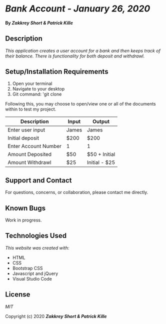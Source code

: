 # _Bank Account - January 26, 2020_

#### By _**Zakkrey Short & Patrick Kille**_

## Description

_This application creates a user account for a bank and then keeps track of their balance. There is functionality for both deposit and withdrawl._


## Setup/Installation Requirements

1. Open your terminal  
2. Navigate to your desktop 
3. Git command: 'git clone <link here>



Following this, you may choose to open/view one or all of the documents within to test my project.

Description | Input | Output
|-----------|-------|-----------|
Enter user input | James | James
Initial deposit | $200 | $200
Enter Account Number | 1 | 1
Amount Deposited | $50 | $50 + Initial
Amount Withdrawl | $25 | Initial - $25

## Support and Contact

For questions, concerns, or collaboration, please contact me directly.

## Known Bugs
Work in progress.


## Technologies Used

_This website was created with:_

* HTML 
* CSS
* Bootstrap CSS
* Javascript and jQuery
* Visual Studio Code

## License

*MIT*


Copyright (c) 2020 **_Zakkrey Short & Patrick Kille_**